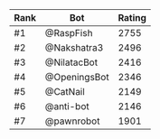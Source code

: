 Rank|Bot|Rating
---|---|---
#1|@RaspFish|2755
#2|@Nakshatra3|2496
#3|@NilatacBot|2416
#4|@OpeningsBot|2346
#5|@CatNail|2149
#6|@anti-bot|2146
#7|@pawnrobot|1901
